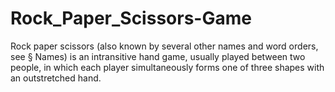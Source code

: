 # Rock_Paper_Scissors-Game
Rock paper scissors (also known by several other names and word orders, see § Names) is an intransitive hand game, usually played between two people, in which each player simultaneously forms one of three shapes with an outstretched hand.
